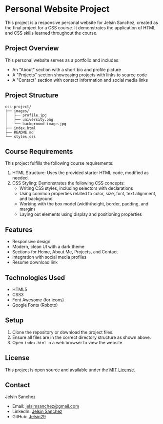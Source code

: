 # Personal Website Project

This project is a responsive personal website for Jelsin Sanchez, created as the final project for a CSS course. It demonstrates the application of HTML and CSS skills learned throughout the course.

## Project Overview

This personal website serves as a portfolio and includes:

- An "About" section with a short bio and profile picture
- A "Projects" section showcasing projects with links to source code
- A "Contact" section with contact information and social media links

## Project Structure

```
css-project/
├── images/
│   ├── profile.jpg
│   ├── university.png
│   └── background-image.jpg
├── index.html
├── README.md
└── styles.css
```

## Course Requirements

This project fulfills the following course requirements:

1. HTML Structure: Uses the provided starter HTML code, modified as needed.
2. CSS Styling: Demonstrates the following CSS concepts:
   - Writing CSS styles, including selectors with declarations
   - Using common properties related to color, size, font, text alignment, and background
   - Working with the box model (width/height, border, padding, and margin)
   - Laying out elements using display and positioning properties

## Features

- Responsive design
- Modern, clean UI with a dark theme
- Sections for Home, About Me, Projects, and Contact
- Integration with social media profiles
- Resume download link

## Technologies Used

- HTML5
- CSS3
- Font Awesome (for icons)
- Google Fonts (Roboto)

## Setup

1. Clone the repository or download the project files.
2. Ensure all files are in the correct directory structure as shown above.
3. Open `index.html` in a web browser to view the website.

## License

This project is open source and available under the [MIT License](LICENSE).

## Contact

Jelsin Sanchez

- Email: jelsimsanchez@gmail.com
- LinkedIn: [Jelsin Sanchez](https://www.linkedin.com/in/jelsin-sanchez/)
- GitHub: [Jelsin29](https://github.com/Jelsin29)
